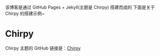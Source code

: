 该博客是通过 GitHub Pages + Jekyll(主题是 Chirpy) 搭建而成的
下面是关于 Chirpy 的搭建示例~

# Chirpy

Chirpy 主题的 GitHub 链接是：[Chirpy][chirpy]

[chirpy]: https://github.com/cotes2020/jekyll-theme-chirpy/
